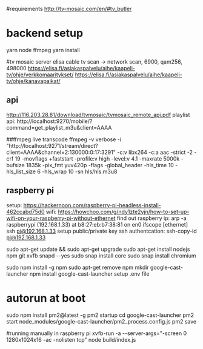#requirements
http://tv-mosaic.com/en/#tv_butler


# backend setup
yarn
node
ffmpeg
yarn install

#tv mosaic server
elisa cable tv scan
-> network scan, 6900, qam256, 498000
https://elisa.fi/asiakaspalvelu/aihe/kaapeli-tv/ohje/verkkomaaritykset/
https://elisa.fi/asiakaspalvelu/aihe/kaapeli-tv/ohje/kanavapaikat/
## api
http://116.203.28.81/download/tvmosaic/tvmosaic_remote_api.pdf
playlist api: http://localhost:9270/mobile/?command=get_playlist_m3u&client=AAAA

##ffmpeg live transcode
ffmpeg -v verbose 
-i "http://localhost:9271/stream/direct?client=AAAA&channel=2:130000:0:17:3291" 
-c:v libx264 
-c:a aac 
-strict -2 
-crf 19 
-movflags +faststart 
-profile:v high 
-level:v 4.1 
-maxrate 5000k 
-bufsize 1835k 
-pix_fmt yuv420p 
-flags 
-global_header 
-hls_time 10 
-hls_list_size 6 
-hls_wrap 10 
-sn 
hls/hls.m3u8

## raspberry pi
setup: https://hackernoon.com/raspberry-pi-headless-install-462ccabd75d0
wifi: https://howchoo.com/g/ndy1zte2yjn/how-to-set-up-wifi-on-your-raspberry-pi-without-ethernet
find out raspberry ip: arp -a
raspberrypi (192.168.1.33) at b8:27:eb:b7:38:81 on en0 ifscope [ethernet]
ssh pi@192.168.1.33
setup public/private key ssh authentcation: ssh-copy-id pi@192.168.1.33

sudo apt-get update && sudo apt-get upgrade
sudo apt-get install nodejs npm git xvfb snapd --yes
sudo snap install core 
sudo snap install chromium 

sudo npm install -g npm
sudo apt-get remove npm
mkdir google-cast-launcher
npm install google-cast-launcher
setup .env file

# autorun at boot
sudo npm install pm2@latest -g
pm2 startup
cd google-cast-launcher
pm2 start node_modules/google-cast-launcher/pm2_process.config.js
pm2 save


#running manually in raspberry pi
xvfb-run -a --server-args="-screen 0 1280x1024x16 -ac -nolisten tcp" node build/index.js